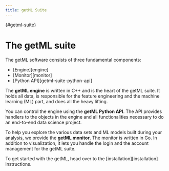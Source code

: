 ```yaml
---
title: getML Suite
---
```


[](){#getml-suite}
# The getML suite

The getML software consists of three fundamental components:

- [Engine][engine]
- [Monitor][monitor]
- [Python API][getml-suite-python-api]

The **getML engine** is written in C++ and is the heart of the getML suite. It holds all data, is responsible for the feature engineering and the machine learning (ML) part, and does all the heavy lifting.

You can control the engine using the **getML Python API**. The API provides handlers to the objects in the engine and all functionalities necessary to do an end-to-end data science project.

To help you explore the various data sets and ML models built during your analysis, we provide the **getML monitor**. The monitor is written in Go. In addition to visualization, it lets you handle the login and the account management for the getML suite.

To get started with the getML, head over to the [installation][installation] 
instructions.
